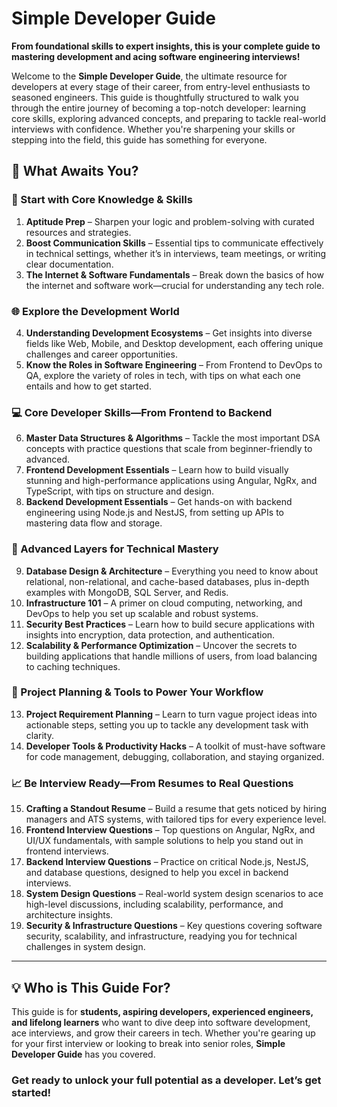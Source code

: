 # Simple Developer Guide

**From foundational skills to expert insights, this is your complete guide to mastering development and acing software engineering interviews!**

Welcome to the **Simple Developer Guide**, the ultimate resource for developers at every stage of their career, from entry-level enthusiasts to seasoned engineers. This guide is thoughtfully structured to walk you through the entire journey of becoming a top-notch developer: learning core skills, exploring advanced concepts, and preparing to tackle real-world interviews with confidence. Whether you're sharpening your skills or stepping into the field, this guide has something for everyone.

## 🌟 What Awaits You?

### 🚀 Start with Core Knowledge & Skills

1. **Aptitude Prep** – Sharpen your logic and problem-solving with curated resources and strategies.
2. **Boost Communication Skills** – Essential tips to communicate effectively in technical settings, whether it’s in interviews, team meetings, or writing clear documentation.
3. **The Internet & Software Fundamentals** – Break down the basics of how the internet and software work—crucial for understanding any tech role.

### 🌐 Explore the Development World

4. **Understanding Development Ecosystems** – Get insights into diverse fields like Web, Mobile, and Desktop development, each offering unique challenges and career opportunities.
5. **Know the Roles in Software Engineering** – From Frontend to DevOps to QA, explore the variety of roles in tech, with tips on what each one entails and how to get started.

### 💻 Core Developer Skills—From Frontend to Backend

6. **Master Data Structures & Algorithms** – Tackle the most important DSA concepts with practice questions that scale from beginner-friendly to advanced.
7. **Frontend Development Essentials** – Learn how to build visually stunning and high-performance applications using Angular, NgRx, and TypeScript, with tips on structure and design.
8. **Backend Development Essentials** – Get hands-on with backend engineering using Node.js and NestJS, from setting up APIs to mastering data flow and storage.

### 🧠 Advanced Layers for Technical Mastery

9. **Database Design & Architecture** – Everything you need to know about relational, non-relational, and cache-based databases, plus in-depth examples with MongoDB, SQL Server, and Redis.
10. **Infrastructure 101** – A primer on cloud computing, networking, and DevOps to help you set up scalable and robust systems.
11. **Security Best Practices** – Learn how to build secure applications with insights into encryption, data protection, and authentication.
12. **Scalability & Performance Optimization** – Uncover the secrets to building applications that handle millions of users, from load balancing to caching techniques.

### 🎯 Project Planning & Tools to Power Your Workflow

13. **Project Requirement Planning** – Learn to turn vague project ideas into actionable steps, setting you up to tackle any development task with clarity.
14. **Developer Tools & Productivity Hacks** – A toolkit of must-have software for code management, debugging, collaboration, and staying organized.

### 📈 Be Interview Ready—From Resumes to Real Questions

15. **Crafting a Standout Resume** – Build a resume that gets noticed by hiring managers and ATS systems, with tailored tips for every experience level.
16. **Frontend Interview Questions** – Top questions on Angular, NgRx, and UI/UX fundamentals, with sample solutions to help you stand out in frontend interviews.
17. **Backend Interview Questions** – Practice on critical Node.js, NestJS, and database questions, designed to help you excel in backend interviews.
18. **System Design Questions** – Real-world system design scenarios to ace high-level discussions, including scalability, performance, and architecture insights.
19. **Security & Infrastructure Questions** – Key questions covering software security, scalability, and infrastructure, readying you for technical challenges in system design.

---

## 💡 Who is This Guide For?

This guide is for **students, aspiring developers, experienced engineers, and lifelong learners** who want to dive deep into software development, ace interviews, and grow their careers in tech. Whether you're gearing up for your first interview or looking to break into senior roles, **Simple Developer Guide** has you covered.

### Get ready to unlock your full potential as a developer. Let’s get started!
